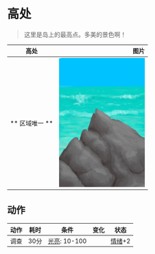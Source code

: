 # 高处  
> 这里是岛上的最高点。多美的景色啊！  
  
  高处  |   图片   
 ----  |  ----:   
 ** 区域唯一 **  |  <img decoding="async" src="Sprite/PointyRock.png" href="a.md" style="max-width:300px;max-height:300px;">   
  
## 动作  
动作  |  耗时  |  条件  |  变化  |  状态  
----  |  ----  |  ----  |  ----  |  ----  
调查<br>  |  30分  |  [光亮](Light.md): 10-100  |    |  [情绪](Morale.md)+2  
